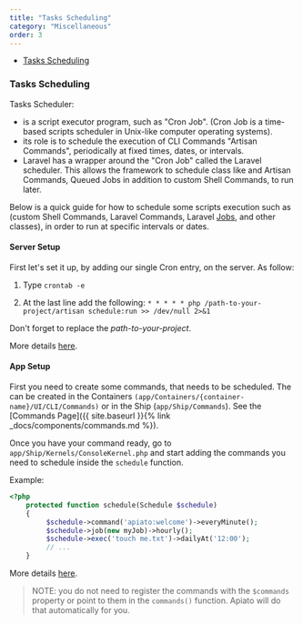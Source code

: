 ```yaml
---
title: "Tasks Scheduling"
category: "Miscellaneous"
order: 3
---
```


- [Tasks Scheduling](#Tasks-Scheduling)

<a name="Tasks-Scheduling"></a>
### Tasks Scheduling

Tasks Scheduler:

* is a script executor program, such as "Cron Job". (Cron Job is a time-based scripts scheduler in Unix-like computer
operating systems).
* its role is to schedule the execution of CLI Commands "Artisan Commands", periodically at fixed times, dates, or
intervals.
* Laravel has a wrapper around the "Cron Job" called the Laravel scheduler. This allows the framework to schedule class
like and Artisan Commands, Queued Jobs in addition to  custom Shell Commands, to run later.

Below is a quick guide for how to schedule some scripts execution such as (custom Shell Commands, Laravel Commands,
Laravel [Jobs](https://laravel.com/docs/master/queues), and other classes), in order to run at specific intervals or dates.

#### Server Setup

First let's set it up, by adding our single Cron entry, on the server. As follow:

1) Type `crontab -e`

2) At the last line add the following: `* * * * * php /path-to-your-project/artisan schedule:run >> /dev/null 2>&1`

Don't forget to replace the *path-to-your-project*.

More details [here](https://laravel.com/docs/master/scheduling#introduction).

#### App Setup

First you need to create some commands, that needs to be scheduled.
The can be created in the Containers `(app/Containers/{container-name}/UI/CLI/Commands)` or in the Ship (`app/Ship/Commands`).
See the [Commands Page]({{ site.baseurl }}{% link _docs/components/commands.md %}).

Once you have your command ready, go to `app/Ship/Kernels/ConsoleKernel.php` and start adding the commands you need
to schedule inside the `schedule` function.

Example:

```php
<?php
    protected function schedule(Schedule $schedule)
    {
         $schedule->command('apiato:welcome')->everyMinute();
         $schedule->job(new myJob)->hourly();
         $schedule->exec('touch me.txt')->dailyAt('12:00');
         // ...
    }
```
More details [here](https://laravel.com/docs/scheduling#defining-schedules).

> NOTE: you do not need to register the commands with the `$commands` property or point to them in the `commands()`
function. Apiato will do that automatically for you.
